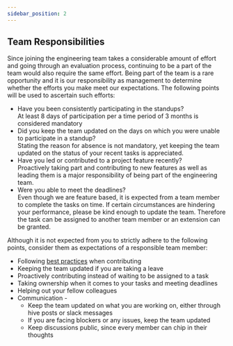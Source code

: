 ```yaml
---
sidebar_position: 2
---
```


## Team Responsibilities

Since joining the engineering team takes a considerable amount of effort and going through an evaluation process, continuing to be a part of the team would also require the same effort. Being part of the team is a rare opportunity and it is our responsibility as management to determine whether the efforts you make meet our expectations. The following points will be used to ascertain such efforts:

- Have you been consistently participating in the standups?  
At least 8 days of participation per a time period of 3 months is considered mandatory
- Did you keep the team updated on the days on which you were unable to participate in a standup?  
Stating the reason for absence is not mandatory, yet keeping the team updated on the status of your recent tasks is appreciated.
- Have you led or contributed to a project feature recently?  
Proactively taking part and contributing to new features as well as leading them is a major responsibility of being part of the engineering team.
- Were you able to meet the deadlines?  
Even though we are feature based, it is expected from a team member to complete the tasks on time. If certain circumstances are hindering your performance, please be kind enough to update the team. Therefore the task can be assigned to another team member or an extension can be granted.


Although it is not expected from you to strictly adhere to the following points, consider them as expectations of a responsible team member:

- Following [best practices](https://github.com/miniskynet/sef-site/blob/master/CONTRIBUTING.md) when contributing
- Keeping the team updated if you are taking a leave
- Proactively contributing instead of waiting to be assigned to a task
- Taking ownership when it comes to your tasks and meeting deadlines
- Helping out your fellow colleagues 
- Communication -  
  - Keep the team updated on what you are working on, either through hive posts or slack messages
  - If you are facing blockers or any issues, keep the team updated
  - Keep discussions public, since every member can chip in their thoughts
